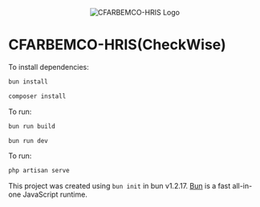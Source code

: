<p align="center">
  <img src="/Logo.png" alt="CFARBEMCO-HRIS Logo" />
</p>


# CFARBEMCO-HRIS(CheckWise)

To install dependencies:

```bash
bun install
```
```bash
composer install
```

To run:

```bash
bun run build
```
```bash
bun run dev
```

To run:
```bash
php artisan serve
```

This project was created using `bun init` in bun v1.2.17. [Bun](https://bun.sh) is a fast all-in-one JavaScript runtime.
